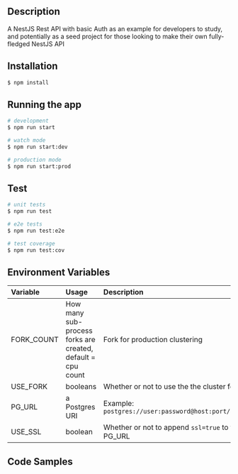 ## Description

A NestJS Rest API with basic Auth as an example for developers to study, and potentially as a seed project for those looking to make their own fully-fledged NestJS API

## Installation

```bash
$ npm install
```

## Running the app

```bash
# development
$ npm run start

# watch mode
$ npm run start:dev

# production mode
$ npm run start:prod
```

## Test

```bash
# unit tests
$ npm run test

# e2e tests
$ npm run test:e2e

# test coverage
$ npm run test:cov
```

## Environment Variables

| Variable | Usage | Description |
| :------- | :---- | :---------- |
| FORK_COUNT | How many sub-process forks are created, default = cpu count | Fork for production clustering |
| USE_FORK | booleans | Whether or not to use the the cluster feature | 
| PG_URL | a Postgres URI | Example: `postgres://user:password@host:port/db_name` |
| USE_SSL | boolean | Whether or not to append `ssl=true` to the PG_URL |

## Code Samples


